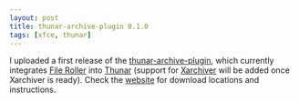 ```yaml
---
layout: post
title: thunar-archive-plugin 0.1.0
tags: [xfce, thunar]
---
```


I uploaded a first release of the <a href="http://foo-projects.org/~benny/projects/thunar-archive-plugin/">thunar-archive-plugin</a>, which currently integrates <a href="http://fileroller.sourceforge.net/">File Roller</a> into <a href="http://thunar.xfce.org/">Thunar</a> (support for <a href="http://xarchiver.xfce.org/">Xarchiver</a> will be added once Xarchiver is ready). Check the <a href="http://foo-projects.org/~benny/projects/thunar-archive-plugin/">website</a> for download locations and instructions.
